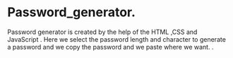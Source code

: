 # Password_generator.
Password generator is created by the help of the HTML ,CSS and JavaScript . Here we select the password length and character to generate a password  and we copy the password and we paste where we want. . 
